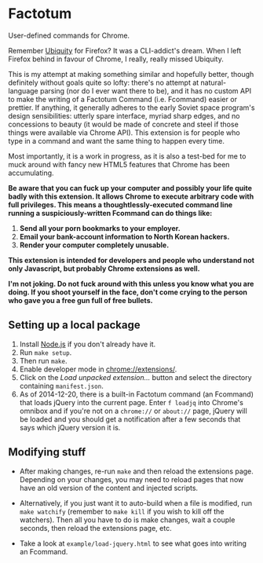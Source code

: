 # Factotum

User-defined commands for Chrome.

Remember [Ubiquity](https://wiki.mozilla.org/Labs/Ubiquity) for Firefox?  It
was a CLI-addict's dream.  When I left Firefox behind in favour of Chrome, I
really, really missed Ubiquity.

This is my attempt at making something similar and hopefully better, though
definitely without goals quite so lofty:  there's no attempt at
natural-language parsing (nor do I ever want there to be), and it has no
custom API to make the writing of a Factotum Command (i.e. Fcommand) easier
or prettier.  If anything, it generally adheres to the early Soviet space
program's design sensibilities:  utterly spare interface, myriad sharp
edges, and no concessions to beauty (it would be made of concrete and steel
if those things were available via Chrome API).  This extension is for
people who type in a command and want the same thing to happen every time.

Most importantly, it is a work in progress, as it is also a test-bed for me
to muck around with fancy new HTML5 features that Chrome has been
accumulating.

**Be aware that you can fuck up your computer and possibly your life quite
badly with this extension.  It allows Chrome to execute arbitrary code with
full privileges.  This means a thoughtlessly-executed command line running a
suspiciously-written Fcommand can do things like:**

1. **Send all your porn bookmarks to your employer.**
2. **Email your bank-account information to North Korean hackers.**
3. **Render your computer completely unusable.**

**This extension is intended for developers and people who understand not
only Javascript, but probably Chrome extensions as well.**

**I'm not joking.  Do not fuck around with this unless you know what you are
doing.  If you shoot yourself in the face, don't come crying to the person
who gave you a free gun full of free bullets.**


## Setting up a local package

1. Install [Node.js](http://nodejs.org/download/) if you don't already have
   it.
1. Run `make setup`.
1. Then run `make`.
1. Enable developer mode in <chrome://extensions/>.
1. Click on the *Load unpacked extension...* button and select the directory
   containing `manifest.json`.
1. As of 2014-12-20, there is a built-in Factotum command (an Fcommand) that
   loads jQuery into the current page.  Enter `f loadjq` into Chrome's
   omnibox and if you're not on a `chrome://` or `about://` page, jQuery
   will be loaded and you should get a notification after a few seconds that
   says which jQuery version it is.

## Modifying stuff

* After making changes, re-run `make` and then reload the extensions page.
  Depending on your changes, you may need to reload pages that now have an
  old version of the content and injected scripts.

* Alternatively, if you just want it to auto-build when a file is modified,
  run `make watchify` (remember to `make kill` if you wish to kill off the
  watchers).  Then all you have to do is make changes, wait a couple
  seconds, then reload the extensions page, etc.

* Take a look at `example/load-jquery.html` to see what goes into writing an
  Fcommand.

